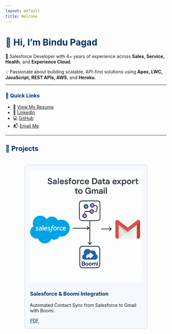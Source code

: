 ```yaml
---
layout: default
title: Welcome
---
```


<!-- Personal Info -->
# <span style="color:#003366;">👋 Hi, I’m Bindu Pagad</span>

🎯 Salesforce Developer with 4+ years of experience across **Sales, Service, Health**, and **Experience Cloud**.

💡 Passionate about building scalable, API-first solutions using **Apex, LWC, JavaScript, REST APIs, AWS**, and **Heroku**.

---

### <span style="color:#003366;">🔗 Quick Links</span>
- 📄 [View My Resume](BinduPagad.pdf)
- 🔗 [LinkedIn](https://www.linkedin.com/in/bindu-pagad)
- 💻 [GitHub](https://github.com/MissPagad)
- 📬 [Email Me](mailto:bindupagad181997@gmail.com)

---

## <span style="color:#003366;">🚀 Projects</span>

<div style="display: flex; flex-wrap: wrap; gap: 20px; justify-content: center; padding: 20px 0;">

  <!-- Project 1 -->
 <div style="flex: 0 1 350px; background-color: #f5f8fc; border: 1px solid #c9d6e3; border-radius: 8px; padding: 16px;">
  <img src="SFBoomi.png" alt="Salesforce & Boomi Integration" style="width: 100%; border-radius: 4px;">
  <h3 style="color:#003366;">Salesforce & Boomi Integration</h3>
  <p>Automated Contact Sync from Salesforce to Gmail with Boomi.</p>
  <a href="SalesforceBoomi.pdf" target="_blank" style="color:#003366;">PDF</a>
</div>

  <!-- Project 2 -->
 <!-- <div style="flex: 0 1 350px; border: 1px solid #ddd; border-radius: 8px; padding: 16px;">
    <img src="SFCpq.png" alt="Salesforce CPQ – SaaS Subscription Quoting" style="width: 100%; border-radius: 4px;">
    <h3>SmartCloud CPQ – Pro SaaS Subscription Configuration</h3>
    <p>Salesforce CPQ to model a tiered SaaS pricing and bundling system for a fictional B2B software company.</p>
    <a href="SalesforceCPQ.pdf" target="_blank">PDF</a>
  </div>-->

</div>
